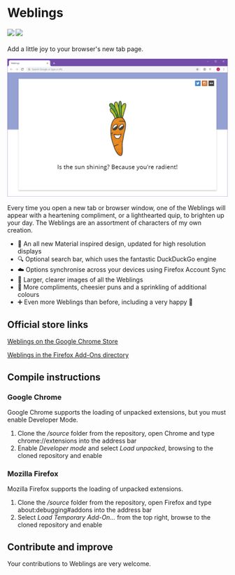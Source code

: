 # Weblings

 <h4>
    <img src="https://img.shields.io/badge/Weblings-2.1-purple.svg" />
    <a href="https://github.com/seanosullivanuk/homeassistant-config/commits/master"><img src="https://img.shields.io/github/last-commit/seanosullivanuk/weblings.svg?style=plasticr"/></a>
  </h4>

Add a little joy to your browser's new tab page.

![Weblings in Chrome](https://raw.githubusercontent.com/seanosullivanuk/weblings/master/weblings2_screenshot.png)

Every time you open a new tab or browser window, one of the Weblings will appear with a heartening compliment, or a lighthearted quip, to brighten up your day. The Weblings are an assortment of characters of my own creation. 

* 🎨 An all new Material inspired design, updated for high resolution displays
* 🔍 Optional search bar, which uses the fantastic DuckDuckGo engine
* ☁️ Options synchronise across your devices using Firefox Account Sync
* 🌈 Larger, clearer images of all the Weblings
* 💬 More compliments, cheesier puns and a sprinkling of additional colours
* ➕ Even more Weblings than before, including a very happy 💩

## Official store links
[Weblings on the Google Chrome Store](https://chrome.google.com/webstore/detail/weblings/ajcegoplibdllogbfdappiaehbfgmehg)

[Weblings in the Firefox Add-Ons directory](https://addons.mozilla.org/en-GB/firefox/addon/weblings/)

## Compile instructions

### Google Chrome
Google Chrome supports the loading of unpacked extensions, but you must enable Developer Mode.

1. Clone the */source* folder from the repository, open Chrome and type chrome://extensions into the address bar
2. Enable *Developer mode* and select *Load unpacked*, browsing to the cloned repository and enable

### Mozilla Firefox
Mozilla Firefox supports the loading of unpacked extensions.

1. Clone the */source* folder from the repository, open Firefox and type about:debugging#addons into the address bar
2. Select *Load Temporary Add-On...* from the top right, browse to the cloned repository and enable

## Contribute and improve
Your contributions to  Weblings are very welcome.

